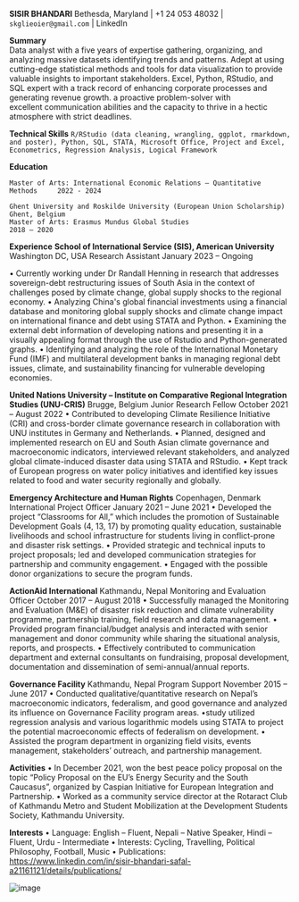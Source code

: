  
**SISIR BHANDARI**
Bethesda, Maryland | +1 24 053 48032 | `skglieoier@gmail.com` | LinkedIn

**Summary**                                                         
Data analyst with a five years of expertise gathering, organizing, and analyzing massive datasets identifying trends and patterns. Adept at using cutting-edge statistical methods and tools for data visualization to provide valuable insights to important stakeholders. Excel, Python, RStudio, and SQL expert with a track record of enhancing corporate processes and generating revenue growth. a proactive problem-solver with excellent communication abilities and the capacity to thrive in a hectic atmosphere with strict deadlines.

**Technical Skills**
`R/RStudio (data cleaning, wrangling, ggplot, rmarkdown, and poster), Python, SQL, STATA, Microsoft Office, Project and Excel, Econometrics, Regression Analysis, Logical Framework`

**Education**
```School of International Service (SIS), American University                                                                          Washington DC, USA
Master of Arts: International Economic Relations – Quantitative Methods	    2022 - 2024

Ghent University and Roskilde University (European Union Scholarship)                                                                      Ghent, Belgium
Master of Arts: Erasmus Mundus Global Studies	                              2018 – 2020 

```
**Experience**
**School of International Service (SIS), American University**                                                                         Washington DC, USA
Research Assistant                                                                                                                 January 2023 – Ongoing

•	Currently working under Dr Randall Henning in research that addresses sovereign-debt restructuring issues of South Asia in the context of challenges posed by climate change, global supply shocks to the regional economy.
•	Analyzing China's global financial investments using a financial database and monitoring global supply shocks and climate change impact on international finance and debt using STATA and Python.
• Examining the external debt information of developing nations and presenting it in a visually appealing format through the use of Rstudio and Python-generated graphs.
•	Identifying and analyzing the role of the International Monetary Fund (IMF) and multilateral development banks in managing regional debt issues, climate, and sustainability financing for vulnerable developing economies.


**United Nations University – Institute on Comparative Regional Integration Studies (UNU-CRIS)**                                          Brugge, Belgium
Junior Research Fellow                                                                                                         October 2021 – August 2022
•	Contributed to developing Climate Resilience Initiative (CRI) and cross-border climate governance research in collaboration with UNU institutes in Germany and Netherlands. 
•	Planned, designed and implemented research on EU and South Asian climate governance and macroeconomic indicators, interviewed relevant stakeholders, and analyzed global climate-induced disaster data using STATA and RStudio.
•	Kept track of European progress on water policy initiatives and identified key issues related to food and water security regionally and globally. 

**Emergency Architecture and Human Rights**                                                                                           Copenhagen, Denmark
International Project Officer 							                                                                                            January 2021 – June 2021
•	Developed the project “Classrooms for All,” which includes the promotion of Sustainable Development Goals (4, 13, 17) by promoting quality education, sustainable livelihoods and school infrastructure for students living in conflict-prone and disaster risk settings. 
•	Provided strategic and technical inputs to project proposals; led and developed communication strategies for partnership and community engagement. 
•	Engaged with the possible donor organizations to secure the program funds.

**ActionAid International**                                                                                                              Kathmandu, Nepal
Monitoring and Evaluation Officer                                                                                              October 2017 – August 2018
•	Successfully managed the Monitoring and Evaluation (M&E) of disaster risk reduction and climate vulnerability programme, partnership training, field research and data management. 
•	Provided program financial/budget analysis and interacted with senior management and donor community while sharing the situational analysis, reports, and prospects. 
•	Effectively contributed to communication department and external consultants on fundraising, proposal development, documentation and dissemination of semi-annual/annual reports.

**Governance Facility**					                                                                                                             Kathmandu, Nepal
Program Support                                                                                                                 November 2015 – June 2017
•	Conducted qualitative/quantitative research on Nepal’s macroeconomic indicators, federalism, and good governance and analyzed its influence on Governance Facility program areas.
•study utilized regression analysis and various logarithmic models using STATA to project the potential macroeconomic effects of federalism on development.
•	Assisted the program department in organizing field visits, events management, stakeholders’ outreach, and partnership management.

**Activities**
•	In December 2021, won the best peace policy proposal on the topic “Policy Proposal on the EU’s Energy Security and the South Caucasus”, organized by Caspian Initiative for European Integration and Partnership.
•	Worked as a community service director at the Rotaract Club of Kathmandu Metro and Student Mobilization at the Development Students Society, Kathmandu University. 

**Interests**
•	Language: English – Fluent, Nepali – Native Speaker, Hindi – Fluent, Urdu - Intermediate
•	Interests:  Cycling, Travelling, Political Philosophy, Football, Music
•	Publications: https://www.linkedin.com/in/sisir-bhandari-safal-a21161121/details/publications/  
 

![image](https://user-images.githubusercontent.com/123516904/237018393-f351d31f-175e-4923-9ae3-fe46d7ee8f71.png)


